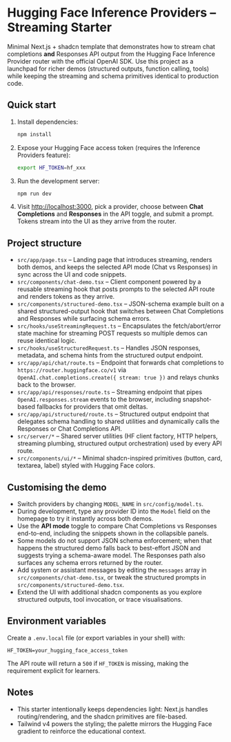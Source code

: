 # Hugging Face Inference Providers – Streaming Starter

Minimal Next.js + shadcn template that demonstrates how to stream chat completions **and** Responses API output from the Hugging Face Inference Provider router with the official OpenAI SDK. Use this project as a launchpad for richer demos (structured outputs, function calling, tools) while keeping the streaming and schema primitives identical to production code.

## Quick start

1. Install dependencies:
   ```bash
   npm install
   ```
2. Expose your Hugging Face access token (requires the Inference Providers feature):
   ```bash
   export HF_TOKEN=hf_xxx
   ```
3. Run the development server:
   ```bash
   npm run dev
   ```
4. Visit [http://localhost:3000](http://localhost:3000), pick a provider, choose between **Chat Completions** and **Responses** in the API toggle, and submit a prompt. Tokens stream into the UI as they arrive from the router.

## Project structure

- `src/app/page.tsx` – Landing page that introduces streaming, renders both demos, and keeps the selected API mode (Chat vs Responses) in sync across the UI and code snippets.
- `src/components/chat-demo.tsx` – Client component powered by a reusable streaming hook that posts prompts to the selected API route and renders tokens as they arrive.
- `src/components/structured-demo.tsx` – JSON-schema example built on a shared structured-output hook that switches between Chat Completions and Responses while surfacing schema errors.
- `src/hooks/useStreamingRequest.ts` – Encapsulates the fetch/abort/error state machine for streaming POST requests so multiple demos can reuse identical logic.
- `src/hooks/useStructuredRequest.ts` – Handles JSON responses, metadata, and schema hints from the structured output endpoint.
- `src/app/api/chat/route.ts` – Endpoint that forwards chat completions to `https://router.huggingface.co/v1` via `OpenAI.chat.completions.create({ stream: true })` and relays chunks back to the browser.
- `src/app/api/responses/route.ts` – Streaming endpoint that pipes `OpenAI.responses.stream` events to the browser, including snapshot-based fallbacks for providers that omit deltas.
- `src/app/api/structured/route.ts` – Structured output endpoint that delegates schema handling to shared utilities and dynamically calls the Responses or Chat Completions API.
- `src/server/*` – Shared server utilities (HF client factory, HTTP helpers, streaming plumbing, structured output orchestration) used by every API route.
- `src/components/ui/*` – Minimal shadcn-inspired primitives (button, card, textarea, label) styled with Hugging Face colors.

## Customising the demo

- Switch providers by changing `MODEL_NAME` in `src/config/model.ts`.
- During development, type any provider ID into the `Model` field on the homepage to try it instantly across both demos.
- Use the **API mode** toggle to compare Chat Completions vs Responses end-to-end, including the snippets shown in the collapsible panels.
- Some models do not support JSON schema enforcement; when that happens the structured demo falls back to best-effort JSON and suggests trying a schema-aware model. The Responses path also surfaces any schema errors returned by the router.
- Add system or assistant messages by editing the `messages` array in `src/components/chat-demo.tsx`, or tweak the structured prompts in `src/components/structured-demo.tsx`.
- Extend the UI with additional shadcn components as you explore structured outputs, tool invocation, or trace visualisations.

## Environment variables

Create a `.env.local` file (or export variables in your shell) with:

```
HF_TOKEN=your_hugging_face_access_token
```

The API route will return a `500` if `HF_TOKEN` is missing, making the requirement explicit for learners.

## Notes

- This starter intentionally keeps dependencies light: Next.js handles routing/rendering, and the shadcn primitives are file-based.
- Tailwind v4 powers the styling; the palette mirrors the Hugging Face gradient to reinforce the educational context.
